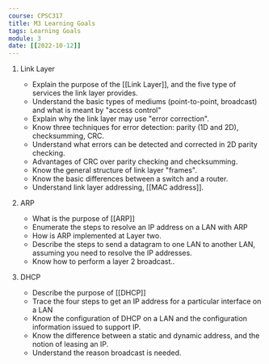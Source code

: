 ```yaml
---
course: CPSC317
title: M3 Learning Goals
tags: Learning Goals
module: 3
date: [[2022-10-12]]
---
```


1. Link Layer
    - Explain the purpose of the [[Link Layer]], and the five type of services the link layer provides.
    - Understand the basic types of mediums (point-to-point, broadcast) and what is meant by "access control"
    - Explain why the link layer may use "error correction".
    - Know three techniques for error detection: parity (1D and 2D), checksumming, CRC.
    - Understand what errors can be detected and corrected in 2D parity checking.
    - Advantages of CRC over parity checking and checksumming.
    - Know the general structure of link layer "frames".
    - Know the basic differences between a switch and a router.
    - Understand link layer addressing, [[MAC address]].

2. ARP
    - What is the purpose of [[ARP]]
    - Enumerate the steps to resolve an IP address on a LAN with ARP
    - How is ARP implemented at Layer two.
    - Describe the steps to send a datagram to one LAN to another LAN, assuming you need to resolve the IP addresses.
    - Know how to perform a layer 2 broadcast..

3. DHCP
    - Describe the purpose of [[DHCP]]
    - Trace the four steps to get an IP address for a particular interface on a LAN
    - Know the configuration of DHCP on a LAN and the configuration information issued to support IP.
    - Know the difference between a static and dynamic address, and the notion of leasing an IP.
    - Understand the reason broadcast is needed.